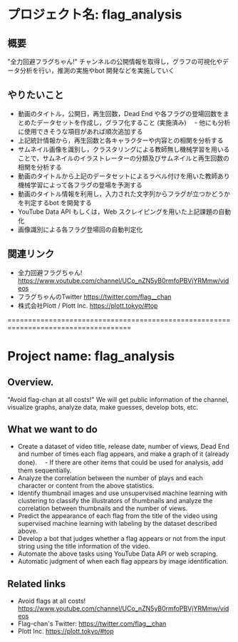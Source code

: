 # プロジェクト名: flag_analysis

## 概要
"全力回避フラグちゃん!" チャンネルの公開情報を取得し，グラフの可視化やデータ分析を行い，推測の実施やbot 開発などを実施していく

## やりたいこと
- 動画のタイトル，公開日，再生回数，Dead End や各フラグの登場回数をまとめたデータセットを作成し，グラフ化すること (実施済み)
  　- 他にも分析に使用できそうな項目があれば順次追加する
- 上記統計情報から，再生回数と各キャラクターや内容との相関を分析する
- サムネイル画像を識別し，クラスタリングによる教師無し機械学習を用いることで，サムネイルのイラストレーターの分類及びサムネイルと再生回数の相関を分析する
- 動画のタイトルから上記のデータセットによるラベル付けを用いた教師あり機械学習によって各フラグの登場を予測する
- 動画のタイトル情報を利用し，入力された文字列からフラグが立つかどうかを判定するbot を開発する
- YouTube Data API もしくは，Web スクレイピングを用いた上記課題の自動化
- 画像識別による各フラグ登場回の自動判定化

## 関連リンク
- 全力回避フラグちゃん! https://www.youtube.com/channel/UCo_nZN5yB0rmfoPBVjYRMmw/videos
- フラグちゃんのTwitter https://twitter.com/flag__chan
- 株式会社Plott / Plott Inc. https://plott.tokyo/#top

====================================================================================
# Project name: flag_analysis

## Overview.
"Avoid flag-chan at all costs!" We will get public information of the channel, visualize graphs, analyze data, make guesses, develop bots, etc.

## What we want to do
- Create a dataset of video title, release date, number of views, Dead End and number of times each flag appears, and make a graph of it (already done).
  　- If there are other items that could be used for analysis, add them sequentially.
- Analyze the correlation between the number of plays and each character or content from the above statistics.
- Identify thumbnail images and use unsupervised machine learning with clustering to classify the illustrators of thumbnails and analyze the correlation between thumbnails and the number of views.
- Predict the appearance of each flag from the title of the video using supervised machine learning with labeling by the dataset described above.
- Develop a bot that judges whether a flag appears or not from the input string using the title information of the video.
- Automate the above tasks using YouTube Data API or web scraping.
- Automatic judgment of when each flag appears by image identification.

## Related links
- Avoid flags at all costs! https://www.youtube.com/channel/UCo_nZN5yB0rmfoPBVjYRMmw/videos
- Flag-chan's Twitter: https://twitter.com/flag__chan
- Plott Inc. https://plott.tokyo/#top

